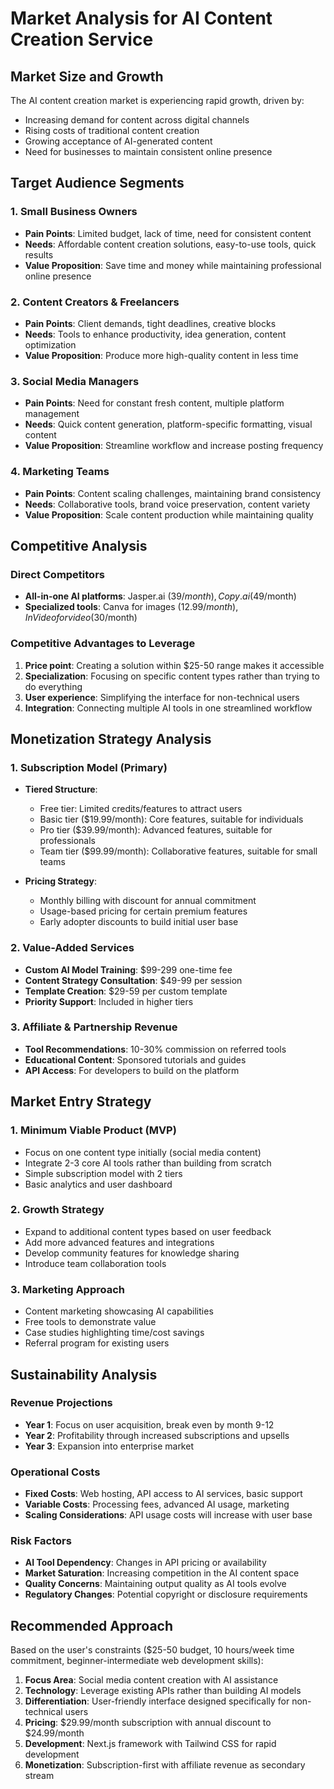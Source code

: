 # Market Analysis for AI Content Creation Service

## Market Size and Growth
The AI content creation market is experiencing rapid growth, driven by:
- Increasing demand for content across digital channels
- Rising costs of traditional content creation
- Growing acceptance of AI-generated content
- Need for businesses to maintain consistent online presence

## Target Audience Segments

### 1. Small Business Owners
- **Pain Points**: Limited budget, lack of time, need for consistent content
- **Needs**: Affordable content creation solutions, easy-to-use tools, quick results
- **Value Proposition**: Save time and money while maintaining professional online presence

### 2. Content Creators & Freelancers
- **Pain Points**: Client demands, tight deadlines, creative blocks
- **Needs**: Tools to enhance productivity, idea generation, content optimization
- **Value Proposition**: Produce more high-quality content in less time

### 3. Social Media Managers
- **Pain Points**: Need for constant fresh content, multiple platform management
- **Needs**: Quick content generation, platform-specific formatting, visual content
- **Value Proposition**: Streamline workflow and increase posting frequency

### 4. Marketing Teams
- **Pain Points**: Content scaling challenges, maintaining brand consistency
- **Needs**: Collaborative tools, brand voice preservation, content variety
- **Value Proposition**: Scale content production while maintaining quality

## Competitive Analysis

### Direct Competitors
- **All-in-one AI platforms**: Jasper.ai ($39/month), Copy.ai ($49/month)
- **Specialized tools**: Canva for images ($12.99/month), InVideo for video ($30/month)

### Competitive Advantages to Leverage
1. **Price point**: Creating a solution within $25-50 range makes it accessible
2. **Specialization**: Focusing on specific content types rather than trying to do everything
3. **User experience**: Simplifying the interface for non-technical users
4. **Integration**: Connecting multiple AI tools in one streamlined workflow

## Monetization Strategy Analysis

### 1. Subscription Model (Primary)
- **Tiered Structure**:
  - Free tier: Limited credits/features to attract users
  - Basic tier ($19.99/month): Core features, suitable for individuals
  - Pro tier ($39.99/month): Advanced features, suitable for professionals
  - Team tier ($99.99/month): Collaborative features, suitable for small teams

- **Pricing Strategy**:
  - Monthly billing with discount for annual commitment
  - Usage-based pricing for certain premium features
  - Early adopter discounts to build initial user base

### 2. Value-Added Services
- **Custom AI Model Training**: $99-299 one-time fee
- **Content Strategy Consultation**: $49-99 per session
- **Template Creation**: $29-59 per custom template
- **Priority Support**: Included in higher tiers

### 3. Affiliate & Partnership Revenue
- **Tool Recommendations**: 10-30% commission on referred tools
- **Educational Content**: Sponsored tutorials and guides
- **API Access**: For developers to build on the platform

## Market Entry Strategy

### 1. Minimum Viable Product (MVP)
- Focus on one content type initially (social media content)
- Integrate 2-3 core AI tools rather than building from scratch
- Simple subscription model with 2 tiers
- Basic analytics and user dashboard

### 2. Growth Strategy
- Expand to additional content types based on user feedback
- Add more advanced features and integrations
- Develop community features for knowledge sharing
- Introduce team collaboration tools

### 3. Marketing Approach
- Content marketing showcasing AI capabilities
- Free tools to demonstrate value
- Case studies highlighting time/cost savings
- Referral program for existing users

## Sustainability Analysis

### Revenue Projections
- **Year 1**: Focus on user acquisition, break even by month 9-12
- **Year 2**: Profitability through increased subscriptions and upsells
- **Year 3**: Expansion into enterprise market

### Operational Costs
- **Fixed Costs**: Web hosting, API access to AI services, basic support
- **Variable Costs**: Processing fees, advanced AI usage, marketing
- **Scaling Considerations**: API usage costs will increase with user base

### Risk Factors
- **AI Tool Dependency**: Changes in API pricing or availability
- **Market Saturation**: Increasing competition in the AI content space
- **Quality Concerns**: Maintaining output quality as AI tools evolve
- **Regulatory Changes**: Potential copyright or disclosure requirements

## Recommended Approach
Based on the user's constraints ($25-50 budget, 10 hours/week time commitment, beginner-intermediate web development skills):

1. **Focus Area**: Social media content creation with AI assistance
2. **Technology**: Leverage existing APIs rather than building AI models
3. **Differentiation**: User-friendly interface designed specifically for non-technical users
4. **Pricing**: $29.99/month subscription with annual discount to $24.99/month
5. **Development**: Next.js framework with Tailwind CSS for rapid development
6. **Monetization**: Subscription-first with affiliate revenue as secondary stream
